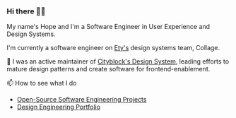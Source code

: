 ### Hi there 👋🏿

My name's Hope and I'm a Software Engineer in User Experience and Design Systems.

I'm currently a software engineer on [Ety's](https://www.etsy.com/) design systems team, Collage.

🔭 I was an active maintainer of [Cityblock's Design System](https://commonplace.design/), leading efforts to mature design patterns and create software for frontend-enablement.

📫 How to see what I do
- [Open-Source Software Engineering Projects](https://github.com/hopetambala)
- [Design Engineering Portfolio](https://www.hopetambala.com/)

<!--
**hopetambala/hopetambala** is a ✨ _special_ ✨ repository because its `README.md` (this file) appears on your GitHub profile.

Here are some ideas to get you started:

- 🔭 I’m currently working on ...
- 🌱 I’m currently learning ...
- 👯 I’m looking to collaborate on ...
- 🤔 I’m looking for help with ...
- 💬 Ask me about ...
- 📫 How to reach me: ...
- 😄 Pronouns: ...
- ⚡ Fun fact: ...
-->
